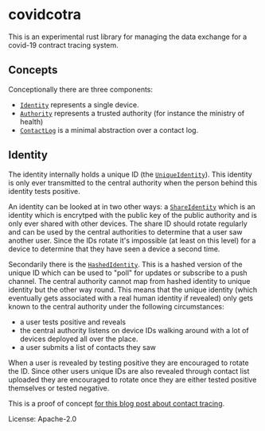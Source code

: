 # covidcotra

This is an experimental rust library for managing the data exchange for a
covid-19 contract tracing system.

## Concepts

Conceptionally there are three components:

- [`Identity`](https://docs.rs/covidcotra/latest/covidcotra/struct.Identity.html) represents a single device.
- [`Authority`](https://docs.rs/covidcotra/latest/covidcotra/struct.Authority.html) represents a trusted authority
  (for instance the ministry of health)
- [`ContactLog`](https://docs.rs/covidcotra/latest/covidcotra/struct.ContactLog.html) is a minimal abstraction over a
  contact log.

## Identity

The identity internally holds a unique ID (the
[`UniqueIdentity`](https://docs.rs/covidcotra/latest/covidcotra/struct.UniqueIdentity.html)).  This identity is only ever
transmitted to the central authority when the person behind this identity
tests positive.

An identity can be looked at in two other ways: a
[`ShareIdentity`](https://docs.rs/covidcotra/latest/covidcotra/struct.ShareIdentity.html) which is an identity which
is encrytped with the public key of the public authority and is only ever
shared with other devices.  The share ID should rotate regularly and can
be used by the central authorities to determine that a user saw another user.
Since the IDs rotate it's impossible (at least on this level) for a device
to determine that they have seen a device a second time.

Secondarily there is the [`HashedIdentity`](https://docs.rs/covidcotra/latest/covidcotra/struct.HashedIdentity.html).
This is a hashed version of the unique ID which can be used to "poll" for
updates or subscribe to a push channel.  The central authority cannot map
from hashed identity to unique identity but the other way round.  This means
that the unique identity (which eventually gets associated with a real human
identity if revealed) only gets known to the central authority under the
following circumstances:

- a user tests positive and reveals
- the central authority listens on device IDs walking around with a lot of
  devices deployed all over the place.
- a user submits a list of contacts they saw

When a user is revealed by testing positive they are encouraged to rotate
the ID.  Since other users unique IDs are also revealed through contact list
uploaded they are encouraged to rotate once they are either tested positive
themselves or tested negative.

This is a proof of concept [for this blog post about contact
tracing](https://lucumr.pocoo.org/2020/4/3/contact-tracing/).

License: Apache-2.0
